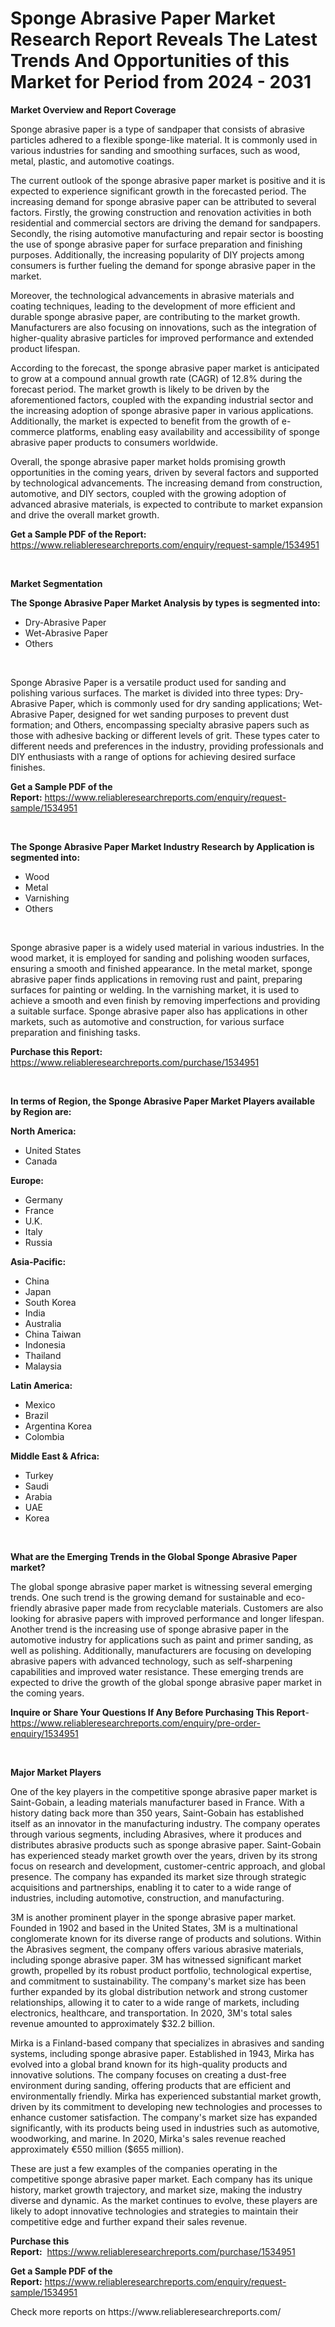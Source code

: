 <p><h1>Sponge Abrasive Paper Market Research Report Reveals The Latest Trends And Opportunities of this Market for Period from 2024 - 2031</h1></p><p><strong>Market Overview and Report Coverage</strong></p>
<p><p>Sponge abrasive paper is a type of sandpaper that consists of abrasive particles adhered to a flexible sponge-like material. It is commonly used in various industries for sanding and smoothing surfaces, such as wood, metal, plastic, and automotive coatings.</p><p>The current outlook of the sponge abrasive paper market is positive and it is expected to experience significant growth in the forecasted period. The increasing demand for sponge abrasive paper can be attributed to several factors. Firstly, the growing construction and renovation activities in both residential and commercial sectors are driving the demand for sandpapers. Secondly, the rising automotive manufacturing and repair sector is boosting the use of sponge abrasive paper for surface preparation and finishing purposes. Additionally, the increasing popularity of DIY projects among consumers is further fueling the demand for sponge abrasive paper in the market.</p><p>Moreover, the technological advancements in abrasive materials and coating techniques, leading to the development of more efficient and durable sponge abrasive paper, are contributing to the market growth. Manufacturers are also focusing on innovations, such as the integration of higher-quality abrasive particles for improved performance and extended product lifespan.</p><p>According to the forecast, the sponge abrasive paper market is anticipated to grow at a compound annual growth rate (CAGR) of 12.8% during the forecast period. The market growth is likely to be driven by the aforementioned factors, coupled with the expanding industrial sector and the increasing adoption of sponge abrasive paper in various applications. Additionally, the market is expected to benefit from the growth of e-commerce platforms, enabling easy availability and accessibility of sponge abrasive paper products to consumers worldwide.</p><p>Overall, the sponge abrasive paper market holds promising growth opportunities in the coming years, driven by several factors and supported by technological advancements. The increasing demand from construction, automotive, and DIY sectors, coupled with the growing adoption of advanced abrasive materials, is expected to contribute to market expansion and drive the overall market growth.</p></p>
<p><strong>Get a Sample PDF of the Report:</strong> <a href="https://www.reliableresearchreports.com/enquiry/request-sample/1534951">https://www.reliableresearchreports.com/enquiry/request-sample/1534951</a></p>
<p>&nbsp;</p>
<p><strong>Market Segmentation</strong></p>
<p><strong>The Sponge Abrasive Paper Market Analysis by types is segmented into:</strong></p>
<p><ul><li>Dry-Abrasive Paper</li><li>Wet-Abrasive Paper</li><li>Others</li></ul></p>
<p>&nbsp;</p>
<p><p>Sponge Abrasive Paper is a versatile product used for sanding and polishing various surfaces. The market is divided into three types: Dry-Abrasive Paper, which is commonly used for dry sanding applications; Wet-Abrasive Paper, designed for wet sanding purposes to prevent dust formation; and Others, encompassing specialty abrasive papers such as those with adhesive backing or different levels of grit. These types cater to different needs and preferences in the industry, providing professionals and DIY enthusiasts with a range of options for achieving desired surface finishes.</p></p>
<p><strong>Get a Sample PDF of the Report:</strong>&nbsp;<a href="https://www.reliableresearchreports.com/enquiry/request-sample/1534951">https://www.reliableresearchreports.com/enquiry/request-sample/1534951</a></p>
<p>&nbsp;</p>
<p><strong>The Sponge Abrasive Paper Market Industry Research by Application is segmented into:</strong></p>
<p><ul><li>Wood</li><li>Metal</li><li>Varnishing</li><li>Others</li></ul></p>
<p>&nbsp;</p>
<p><p>Sponge abrasive paper is a widely used material in various industries. In the wood market, it is employed for sanding and polishing wooden surfaces, ensuring a smooth and finished appearance. In the metal market, sponge abrasive paper finds applications in removing rust and paint, preparing surfaces for painting or welding. In the varnishing market, it is used to achieve a smooth and even finish by removing imperfections and providing a suitable surface. Sponge abrasive paper also has applications in other markets, such as automotive and construction, for various surface preparation and finishing tasks.</p></p>
<p><strong>Purchase this Report:</strong>&nbsp; <a href="https://www.reliableresearchreports.com/purchase/1534951">https://www.reliableresearchreports.com/purchase/1534951</a></p>
<p>&nbsp;</p>
<p><strong>In terms of Region, the Sponge Abrasive Paper Market Players available by Region are:</strong></p>
<p>
    <p> <strong> North America: </strong>
        <ul>
            <li>United States</li>
            <li>Canada</li>
        </ul>
        </p> 
    <p> <strong> Europe: </strong>
        <ul>
            <li>Germany</li>
            <li>France</li>
            <li>U.K.</li>
            <li>Italy</li>
            <li>Russia</li>
        </ul>
        </p> 
    <p> <strong> Asia-Pacific: </strong>
        <ul>
            <li>China</li>
            <li>Japan</li>
            <li>South Korea</li>
            <li>India</li>
            <li>Australia</li>
            <li>China Taiwan</li>
            <li>Indonesia</li>
            <li>Thailand</li>
            <li>Malaysia</li>
        </ul>
        </p> 
    <p> <strong> Latin America: </strong>
        <ul>
            <li>Mexico</li>
            <li>Brazil</li>
            <li>Argentina Korea</li>
            <li>Colombia</li>
        </ul>
        </p> 
    <p> <strong> Middle East & Africa: </strong>
        <ul>
            <li>Turkey</li>
            <li>Saudi</li>
            <li>Arabia</li>
            <li>UAE</li>
            <li>Korea</li>
        </ul>
    </p>
    </p>
<p>&nbsp;</p>
<p><strong>What are the Emerging Trends in the Global Sponge Abrasive Paper market?</strong></p>
<p><p>The global sponge abrasive paper market is witnessing several emerging trends. One such trend is the growing demand for sustainable and eco-friendly abrasive paper made from recyclable materials. Customers are also looking for abrasive papers with improved performance and longer lifespan. Another trend is the increasing use of sponge abrasive paper in the automotive industry for applications such as paint and primer sanding, as well as polishing. Additionally, manufacturers are focusing on developing abrasive papers with advanced technology, such as self-sharpening capabilities and improved water resistance. These emerging trends are expected to drive the growth of the global sponge abrasive paper market in the coming years.</p></p>
<p><strong>Inquire or Share Your Questions If Any Before Purchasing This Report</strong>- <a href="https://www.reliableresearchreports.com/enquiry/pre-order-enquiry/1534951">https://www.reliableresearchreports.com/enquiry/pre-order-enquiry/1534951</a></p>
<p>&nbsp;</p>
<p><strong>Major Market Players</strong></p>
<p><p>One of the key players in the competitive sponge abrasive paper market is Saint-Gobain, a leading materials manufacturer based in France. With a history dating back more than 350 years, Saint-Gobain has established itself as an innovator in the manufacturing industry. The company operates through various segments, including Abrasives, where it produces and distributes abrasive products such as sponge abrasive paper. Saint-Gobain has experienced steady market growth over the years, driven by its strong focus on research and development, customer-centric approach, and global presence. The company has expanded its market size through strategic acquisitions and partnerships, enabling it to cater to a wide range of industries, including automotive, construction, and manufacturing.</p><p>3M is another prominent player in the sponge abrasive paper market. Founded in 1902 and based in the United States, 3M is a multinational conglomerate known for its diverse range of products and solutions. Within the Abrasives segment, the company offers various abrasive materials, including sponge abrasive paper. 3M has witnessed significant market growth, propelled by its robust product portfolio, technological expertise, and commitment to sustainability. The company's market size has been further expanded by its global distribution network and strong customer relationships, allowing it to cater to a wide range of markets, including electronics, healthcare, and transportation. In 2020, 3M's total sales revenue amounted to approximately $32.2 billion.</p><p>Mirka is a Finland-based company that specializes in abrasives and sanding systems, including sponge abrasive paper. Established in 1943, Mirka has evolved into a global brand known for its high-quality products and innovative solutions. The company focuses on creating a dust-free environment during sanding, offering products that are efficient and environmentally friendly. Mirka has experienced substantial market growth, driven by its commitment to developing new technologies and processes to enhance customer satisfaction. The company's market size has expanded significantly, with its products being used in industries such as automotive, woodworking, and marine. In 2020, Mirka's sales revenue reached approximately €550 million ($655 million).</p><p>These are just a few examples of the companies operating in the competitive sponge abrasive paper market. Each company has its unique history, market growth trajectory, and market size, making the industry diverse and dynamic. As the market continues to evolve, these players are likely to adopt innovative technologies and strategies to maintain their competitive edge and further expand their sales revenue.</p></p>
<p><strong>Purchase this Report:</strong>&nbsp;&nbsp;<a href="https://www.reliableresearchreports.com/purchase/1534951">https://www.reliableresearchreports.com/purchase/1534951</a></p>
<p></p>
<p><strong>Get a Sample PDF of the Report:</strong>&nbsp;<a href="https://www.reliableresearchreports.com/enquiry/request-sample/1534951">https://www.reliableresearchreports.com/enquiry/request-sample/1534951</a></p>
<p>Check more reports on https://www.reliableresearchreports.com/</p>